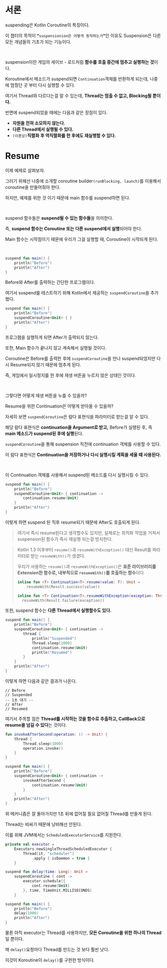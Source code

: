 # 서론

suspending은 Kotlin Coroutine의 특징이다.

이 챕터의 목적이 *`suspensionion은 어떻게 동작하는가`*인 이유도 Suspension은 다른 모든 개념들의 기초가 되는 기능이다.

<br>

suspension이란 게임의 세이브 - 로드처럼 **함수를 호출 중간에 멈추고 실행하는 것**이다.

Koroutine에서 메소드가 suspend되면 `Continuation`객체를 반환하게 되는데, 나중에 멈췄던 곳 부터 다시 실행할 수 있다.

여기서 Thread와 다르다는걸 알 수 있는데, **Thread는 멈출 수 없고, Blocking될 뿐이다.**

반면에 suspend되었을 때에는 다음과 같은 장점이 있다.

- **자원을 전혀 소모하지 않는다.**
- **다른 Thread에서 실행될 수 있다.**
- `(이론상)`**직렬화 후 역직렬화를 한 후에도 재실행할 수 있다.**

# Resume

이제 예제로 살펴보자.

그러기 위해선 나중에 소개할 coroutine builder`(runBlocking, launch)`를 이용해서 coroutine을 만들어줘야 한다.

하지만, 예제를 위한 것 이기 때문에 main 함수를 suspend하면 된다.

<br>

suspend 함수들은 **suspend될 수 있는 함수들**을 의미한다.

즉, **suspend 함수는 Coroutine 또는 다른 suspend에서 실행**되어야 한다.

Main 함수는 시작점이기 때문에 우리가 그걸 실행할 때, Coroutine이 시작되게 된다.

<br>

``` kotlin
suspend fun main() {
    println("Before")
    println("After")
}
```

Before와 After를 출력하는 간단한 프로그램이다.

여기서 suspend를 테스트하기 위해 Kotlin에서 제공하는 `suspendCoroutine`을 추가했다.

``` kotlin
suspend fun main() {
    println("Before")
    suspendCoroutine<Unit> { }
    println("After")
}
```

프로그램을 실행하게 되면 After가 출력되지 않는다.

또한, Main 함수가 끝나지 않고 계속해서 실행될 것이다.

Coroutine은 Before를 출력한 후에 `suspendCoroutine`을 만나 suspend되었지만 다시 Resume되지 않기 때문에 멈추게 된다.

즉, 게임에서 일시정지를 한 후에 재생 버튼을 누르지 않은 상태인 것이다.

<br>

그렇다면 어떻게 재생 버튼을 누를 수 있을까?

Resume을 위한 Continuation은 어떻게 받아올 수 있을까?

자세히 보면 `suspendCoroutine`은 람다 표현식을 파라미터로 받는걸 알 수 있다.

해당 람다 표현식은 **continuation을 Argument로 받고,** Before가 실행된 후, 즉 **main 메소드가 suspend된 후에 실행**된다.

`suspendCoroutine`을 통해 suspension 직전에 continuation 객체를 사용할 수 있다.

이 람다 표현식은 **Continuation을 저장하거나 다시 실행시킬 계획을 세울 때 사용된다.**

<br>

이 Continuation 객체를 사용해서 suspend된 메소드를 다시 실행시킬 수 있다.

``` kotlin
suspend fun main() {
    println("Before")
    suspendCoroutine<Unit> { continuation ->
        continuation.resume(Unit)
    }
    println("After")
}
```

이렇게 하면 suspend 된 직후 resume되기 때문에 After도 호출되게 된다.

> 여기서 즉시 resume된다고 생각할수도 있지만, 실제로는 최적화 작업을 거쳐서 suspension된 함수가 즉시 재실행 되는걸 방지한다.



> Kotlin 1.3 이후부터 `resume()`과 `resumeWithException()` 대신 Result를 파라미터로 받는 `resumeWith()`가 생겼다.
>
> 우리가 사용하는 `resume()`과 `resumeWithException()`은 **표준 라이브러리를 Extension한 함수로, 내부적으로 `resumeWith()`를 호출하는 함수**이다
>
> ``` kotlin
> inline fun <T> Continuation<T>.resume(value: T): Unit =
>     resumeWith(Result.success(value))
> 
> inline fun <T> Continuation<T>.resumeWithException(exception: Throwable): Unit =
> 	resumeWith(Result.failure(exception))

또한, suspend 함수는 **다른 Thread에서 실행할수도 있다.**

``` kotlin
suspend fun main() {
    println("Before")
    suspendCoroutine<Unit> { continuation ->
    	thread {
            println("Suspended")
            Thread.sleep(1000)
            continuation.resume(Unit)
            println("Resumed")
        }
    }
    println("After")
}
```

이렇게 하면 다음과 같은 결과가 나온다.

```
// Before
// Suspended
-- 1초 대기 --
// After
// Resumed
```

여기서 주목할 점은 **Thread를 시작하는 것을 함수로 추출하고, CallBack으로 resume을 넘길 수 있다**는 것이다.

``` kotlin
fun invokeAfterSecond(operation: () -> Unit) {
    thread {
        Thread.sleep(1000)
        operation.invoke()
    }
}

suspend fun main() {
    println("Before")
    suspendCoroutine<Unit> { continuation ->
		invokeAfterSecond {
            continuation.resume(Unit)
        }
	}
    println("After")
}
```

위 메커니즘은 잘 돌아가지만 1초 뒤에 없어질 필요 없어질 Thread를 만들게 된다.

Thread는 비싸기 때문에 낭비해선 안된다.

이를 위해 JVM에서는 `ScheduledExecutorService`를 지원한다.

``` kotlin
private val executor =
	Executors.newSingleThreadScheduledExecutor {
        Thread(it, "scheduler")
        	.apply { isDaemon = true }
    }

suspend fun delay(time: Long): Unit =
	suspendCoroutine { cont ->
		executor.schedule({
            cont.resume(Unit)
        }, time, TimeUnit.MILLISECONDS)
    }

suspend fun main() {
    println("Before")
    delay(1000)
    println("After")
}
```

물론 아직 executor는 Thread를 사용하지만, **모든 Coroutine을 위한 하나의 Thread**일 뿐이다.

매 `delay()`요청마다 Thread를 만드는 것 보다 훨씬 낫다.

이것이 Koroutine이 `delay()`를 구현한 방식이다.

